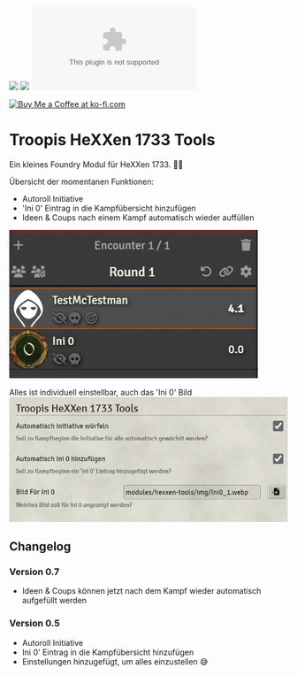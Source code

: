 ![](https://img.shields.io/badge/Foundry-v11-informational)
![](https://img.shields.io/badge/HeXXen_1733_Module-v1.4-confirmed)
![Latest Release Download Count](https://img.shields.io/github/downloads/troopermaxx/hexxen-tools/latest/module.zip)


<a href='https://ko-fi.com/troopermaxx' target='_blank'><img height='30' style='border:0px;height:30px;' src='https://az743702.vo.msecnd.net/cdn/kofi5.png?v=0' border='0' alt='Buy Me a Coffee at ko-fi.com' /></a>

<!--- Downloads @ Latest Badge -->
<!--- replace <user>/<repo> with your username/repository -->
<!--- ![Latest Release Download Count](https://img.shields.io/github/downloads/<user>/<repo>/latest/module.zip) -->

<!--- Forge Bazaar Install % Badge -->
<!--- replace <your-module-name> with the `name` in your manifest -->
<!--- ![Forge Installs](https://img.shields.io/badge/dynamic/json?label=Forge%20Installs&query=package.installs&suffix=%25&url=https%3A%2F%2Fforge-vtt.com%2Fapi%2Fbazaar%2Fpackage%2F<your-module-name>&colorB=4aa94a) -->


# Troopis HeXXen 1733 Tools

Ein kleines Foundry Modul für HeXXen 1733. 🧙‍♀️

Übersicht der momentanen Funktionen:
- Autoroll Initiative
- 'Ini 0' Eintrag in die Kampfübersicht hinzufügen
- Ideen & Coups nach einem Kampf automatisch wieder auffüllen

![alt text](https://github.com/TrooperMaXX/hexxen-tools/blob/master/docs/Ini.png?raw=true)

Alles ist individuell einstellbar, auch das 'Ini 0' Bild
![alt text](https://github.com/TrooperMaXX/hexxen-tools/blob/master/docs/Settings.png?raw=true)

## Changelog
### Version 0.7
- Ideen & Coups können jetzt nach dem Kampf wieder automatisch aufgefüllt werden

### Version 0.5
- Autoroll Initiative
- Ini 0' Eintrag in die Kampfübersicht hinzufügen
- Einstellungen hinzugefügt, um alles einzustellen 😅